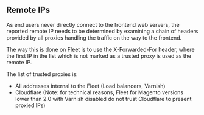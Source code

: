 ## Remote IPs

As end users never directly connect to the frontend web servers, the reported remote IP needs to be determined by examining a chain of headers provided by all proxies handling the traffic on the way to the frontend.

The way this is done on Fleet is to use the X-Forwarded-For header, where the first IP in the list which is not marked as a trusted proxy is used as the remote IP.

The list of trusted proxies is:

 * All addresses internal to the Fleet (Load balancers, Varnish)
 * Cloudflare (Note: for technical reasons, Fleet for Magento versions lower than 2.0 with Varnish disabled do not trust Cloudflare to present proxied IPs)
